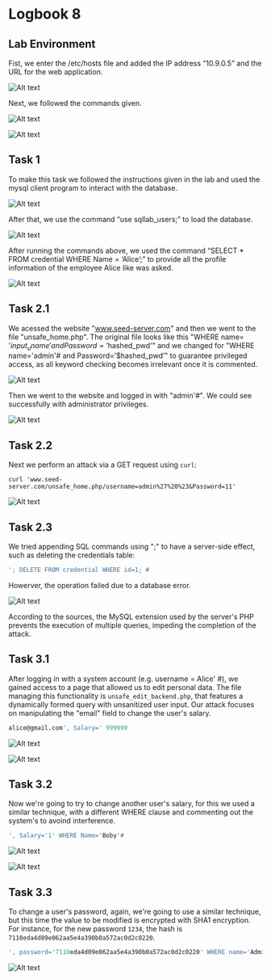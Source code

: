 # Logbook 8

## Lab Environment 

Fist, we enter the /etc/hosts file and added the IP address “10.9.0.5” and the URL for the web application.

![Alt text](/Exercises/images/logbook8_1.png)

Next, we followed the commands given.

![Alt text](/Exercises/images/logbook8_2.png)

![Alt text](/Exercises/images/logbook8_3.png)

## Task 1 

To make this task we followed the instructions given in the lab and used the mysql client program to interact with the database.

![Alt text](/Exercises/images/logbook8_4.png)

After that, we use the command “use sqllab_users;” to load the database. 

![Alt text](/Exercises/images/logbook8_5.png)

After running the commands above, we used the command “SELECT * FROM credential WHERE Name = ‘Alice’;” to provide all the profile information of the employee Alice like was asked. 

![Alt text](/Exercises/images/logbook8_6.png)

## Task 2.1

We acessed the website "www.seed-server.com" and then we went to the file "unsafe_home.php".
The original file looks like this "WHERE name= '$input_uname' and Password='$hashed_pwd'" and we changed for "WHERE name='admin'# and Password=’$hashed_pwd’" to guarantee privileged access, as all keyword checking becomes irrelevant once it is commented. 

![Alt text](/Exercises/images/logbook8_7.png)

Then we went to the website and logged in with "admin'#". We could see successfully with administrator privileges. 

![Alt text](/Exercises/images/logbook8_8.png)

## Task 2.2

Next we perform an attack via a GET request using `curl`:

```note
curl 'www.seed-server.com/unsafe_home.php/username=admin%27%20%23&Password=11'
```

![Alt text](/Exercises/images/Logbook8-1.png)

## Task 2.3

We tried appending SQL commands using ";" to have a server-side effect, such as deleting the credentials table:

```SQL
'; DELETE FROM credential WHERE id=1; #
```

Howerver, the operation failed due to a database error.

![Alt text](/Exercises/images/Logbook8-2.png)

According to the sources, the MySQL extension used by the server's PHP prevents the execution of multiple queries, impeding the completion of the attack.

## Task 3.1

After logging in with a system account (e.g. username = Alice' #), we gained access to a page that allowed us to edit personal data. The file managing this functionality is `unsafe_edit_backend.php`, that features a dynamically formed query with unsanitized user input. Our attack focuses on manipulating the "email" field to change the user's salary.

```SQL
alice@gmail.com', Salary=' 999999
```

![Alt text](/Exercises/images/Logbook8-3.png)

![Alt text](/Exercises/images/Logbook8-4.png)

## Task 3.2

Now we're going to try to change another user's salary, for this we used a similar technique, with a different WHERE clause and commenting out the system's to avoind interference.

```SQL
', Salary='1' WHERE Name='Boby'#
```

![Alt text](/Exercises/images/Logbook8-5.png)

![Alt text](/Exercises/images/Logbook8-6.png)

## Task 3.3

To change a user's password, again, we're going to use a similar technique, but this time the value to be modified is encrypted with SHA1 encryption. For instance, for the new password `1234`, the hash is `7110eda4d09e062aa5e4a390b0a572ac0d2c0220`. 

```SQL
', password='7110eda4d09e062aa5e4a390b0a572ac0d2c0220' WHERE name='Admin'#
```

![Alt text](/Exercises/images/Logbook8-7.png)

